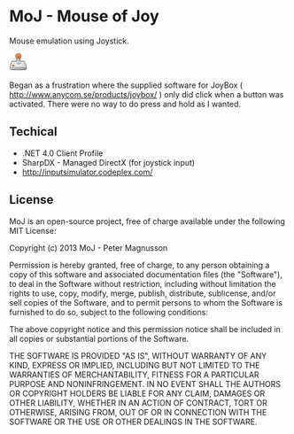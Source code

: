 MoJ - Mouse of Joy
==================
Mouse emulation using Joystick.

![Logo](MoJ.png)

Began as a frustration where the supplied software for JoyBox 
( http://www.anycom.se/products/joybox/ ) only did click when a button was
activated. There were no way to do press and hold as I wanted.

Techical
--------
 * .NET 4.0 Client Profile
 * SharpDX - Managed DirectX (for joystick input)
 * http://inputsimulator.codeplex.com/


License
-------



MoJ is an open-source project, free of charge available 
under the following MIT License:

Copyright (c) 2013 MoJ - Peter Magnusson

Permission is hereby granted, free of charge, to any person obtaining a copy
of this software and associated documentation files (the "Software"), to deal
in the Software without restriction, including without limitation the rights
to use, copy, modify, merge, publish, distribute, sublicense, and/or sell
copies of the Software, and to permit persons to whom the Software is
furnished to do so, subject to the following conditions:

The above copyright notice and this permission notice shall be included in
all copies or substantial portions of the Software.

THE SOFTWARE IS PROVIDED "AS IS", WITHOUT WARRANTY OF ANY KIND, EXPRESS OR
IMPLIED, INCLUDING BUT NOT LIMITED TO THE WARRANTIES OF MERCHANTABILITY,
FITNESS FOR A PARTICULAR PURPOSE AND NONINFRINGEMENT. IN NO EVENT SHALL THE
AUTHORS OR COPYRIGHT HOLDERS BE LIABLE FOR ANY CLAIM, DAMAGES OR OTHER
LIABILITY, WHETHER IN AN ACTION OF CONTRACT, TORT OR OTHERWISE, ARISING FROM,
OUT OF OR IN CONNECTION WITH THE SOFTWARE OR THE USE OR OTHER DEALINGS IN
THE SOFTWARE.



